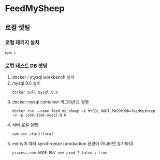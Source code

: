 # FeedMySheep

## 로컬 셋팅

### 로컬 패키지 설치
```console
npm i
```

### 로컬 테스트 DB 셋팅

1. docker / mysql workbench 설치
2. mysql 8.0 설치
    ```console
   docker pull mysql:8.0
   ```
3. docker mysql container 백그라운드 실행
     ```console
   docker run --name feed_my_sheep -e MYSQL_ROOT_PASSWORD=feedmysheep -d -p 3306:3306 mysql:8.0
   ```
4. 서버 로컬 실행
   ```console
   npm run start:local
   ```
5. entity에 따라 synchronize (production 환경이 아니라면 동기화O)
   ```console
   process.env.NODE_ENV === prod ? false : true 
   ```